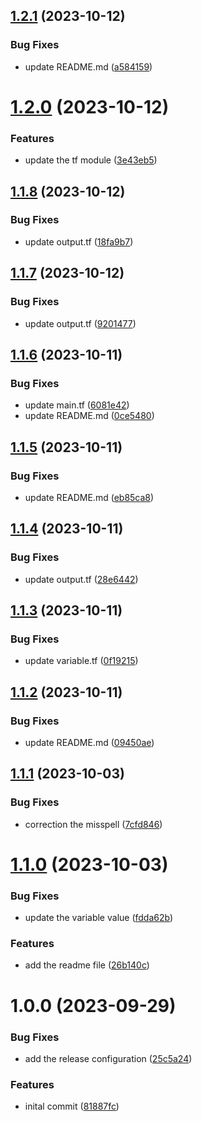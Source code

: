 ## [1.2.1](https://github.com/itTrident/terraform-gcp-cloudrun-filestore/compare/v1.2.0...v1.2.1) (2023-10-12)


### Bug Fixes

* update README.md ([a584159](https://github.com/itTrident/terraform-gcp-cloudrun-filestore/commit/a584159cb7a8d1176d325552864b1f8face5f6b1))

# [1.2.0](https://github.com/itTrident/terraform-gcp-cloudrun-filestore/compare/v1.1.8...v1.2.0) (2023-10-12)


### Features

* update the tf module ([3e43eb5](https://github.com/itTrident/terraform-gcp-cloudrun-filestore/commit/3e43eb53a9dfe2d2f9f1a8db885c355d10a11e7d))

## [1.1.8](https://github.com/itTrident/terraform-gcp-cloudrun-filestore/compare/v1.1.7...v1.1.8) (2023-10-12)


### Bug Fixes

* update output.tf ([18fa9b7](https://github.com/itTrident/terraform-gcp-cloudrun-filestore/commit/18fa9b7ba3fa086b53cf3f70990f57b8408638a1))

## [1.1.7](https://github.com/itTrident/terraform-gcp-cloudrun-filestore/compare/v1.1.6...v1.1.7) (2023-10-12)


### Bug Fixes

* update output.tf ([9201477](https://github.com/itTrident/terraform-gcp-cloudrun-filestore/commit/9201477da22fc6a19052239c926c09e722a5881d))

## [1.1.6](https://github.com/itTrident/terraform-gcp-cloudrun-filestore/compare/v1.1.5...v1.1.6) (2023-10-11)


### Bug Fixes

* update main.tf ([6081e42](https://github.com/itTrident/terraform-gcp-cloudrun-filestore/commit/6081e421a5e05bc3acaa6c3c0341c633bb539710))
* update README.md ([0ce5480](https://github.com/itTrident/terraform-gcp-cloudrun-filestore/commit/0ce54803a922dac91cae8f04fb4d96a49a395e0f))

## [1.1.5](https://github.com/itTrident/terraform-gcp-cloudrun-filestore/compare/v1.1.4...v1.1.5) (2023-10-11)


### Bug Fixes

* update README.md ([eb85ca8](https://github.com/itTrident/terraform-gcp-cloudrun-filestore/commit/eb85ca8789bd79beb17fe780a6f5215c5c95316f))

## [1.1.4](https://github.com/itTrident/terraform-gcp-cloudrun-filestore/compare/v1.1.3...v1.1.4) (2023-10-11)


### Bug Fixes

* update output.tf ([28e6442](https://github.com/itTrident/terraform-gcp-cloudrun-filestore/commit/28e6442d55bb2a09e1c2da4d4b7d218d7d3ae31b))

## [1.1.3](https://github.com/itTrident/terraform-gcp-cloudrun-filestore/compare/v1.1.2...v1.1.3) (2023-10-11)


### Bug Fixes

* update variable.tf ([0f19215](https://github.com/itTrident/terraform-gcp-cloudrun-filestore/commit/0f19215003755b38de6b57b02d186d70593b9de3))

## [1.1.2](https://github.com/itTrident/terraform-gcp-cloudrun-filestore/compare/v1.1.1...v1.1.2) (2023-10-11)


### Bug Fixes

* update README.md ([09450ae](https://github.com/itTrident/terraform-gcp-cloudrun-filestore/commit/09450aee0b24cd252ab08f68c4023387a9b4e28b))

## [1.1.1](https://github.com/itTrident/terraform-gcp-cloudrun-filestore/compare/v1.1.0...v1.1.1) (2023-10-03)


### Bug Fixes

* correction the misspell ([7cfd846](https://github.com/itTrident/terraform-gcp-cloudrun-filestore/commit/7cfd846d4f6cd3e22d639bd9833509f57ddfe80d))

# [1.1.0](https://github.com/itTrident/terraform-gcp-cloudrun-filestore/compare/v1.0.0...v1.1.0) (2023-10-03)


### Bug Fixes

* update the variable value ([fdda62b](https://github.com/itTrident/terraform-gcp-cloudrun-filestore/commit/fdda62b545dec766c97f13fd726bbf7bd2debfb4))


### Features

* add the readme file ([26b140c](https://github.com/itTrident/terraform-gcp-cloudrun-filestore/commit/26b140c1d81511894d79f3747126aeb0682cf0ee))

# 1.0.0 (2023-09-29)


### Bug Fixes

* add the release configuration ([25c5a24](https://github.com/itTrident/terraform-gcp-cloudrun-filestore/commit/25c5a2405373f3e8383ab2c0ec79c7ac0b46c891))


### Features

* inital commit ([81887fc](https://github.com/itTrident/terraform-gcp-cloudrun-filestore/commit/81887fc8859a9e1c2b6b9511a368c21b79739b81))
